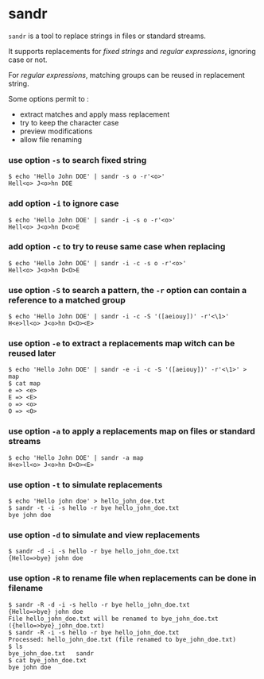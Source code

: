 # sandr

`sandr` is a tool to replace strings in files or standard streams.

It supports replacements for *fixed strings* and *regular expressions*, ignoring case or not.

For *regular expressions*, matching groups can be reused in replacement string.

Some options permit to :
- extract matches and apply mass replacement
- try to keep the character case
- preview modifications
- allow file renaming

### use option `-s` to search fixed string 
```
$ echo 'Hello John DOE' | sandr -s o -r'<o>'
Hell<o> J<o>hn DOE
```

### add option `-i` to ignore case
```
$ echo 'Hello John DOE' | sandr -i -s o -r'<o>'
Hell<o> J<o>hn D<o>E
```

### add option `-c` to try to reuse same case when replacing
```
$ echo 'Hello John DOE' | sandr -i -c -s o -r'<o>'
Hell<o> J<o>hn D<O>E
```

### use option `-S` to search a pattern, the `-r` option can contain a reference to a matched group
```
$ echo 'Hello John DOE' | sandr -i -c -S '([aeiouy])' -r'<\1>'
H<e>ll<o> J<o>hn D<O><E>
```

### use option `-e` to extract a replacements map witch can be reused later
```
$ echo 'Hello John DOE' | sandr -e -i -c -S '([aeiouy])' -r'<\1>' > map
$ cat map
e => <e>
E => <E>
o => <o>
O => <O>
```

### use option `-a` to apply a replacements map on files or standard streams
```
$ echo 'Hello John DOE' | sandr -a map
H<e>ll<o> J<o>hn D<O><E>
```

### use option `-t` to simulate replacements
```
$ echo 'Hello john doe' > hello_john_doe.txt
$ sandr -t -i -s hello -r bye hello_john_doe.txt 
bye john doe
```

### use option `-d` to simulate and view replacements
```
$ sandr -d -i -s hello -r bye hello_john_doe.txt 
{Hello=>bye} john doe
```

### use option `-R` to rename file when replacements can be done in filename
```
$ sandr -R -d -i -s hello -r bye hello_john_doe.txt 
{Hello=>bye} john doe
File hello_john_doe.txt will be renamed to bye_john_doe.txt ({hello=>bye}_john_doe.txt)
$ sandr -R -i -s hello -r bye hello_john_doe.txt 
Processed: hello_john_doe.txt (file renamed to bye_john_doe.txt)
$ ls
bye_john_doe.txt   sandr
$ cat bye_john_doe.txt 
bye john doe
```
